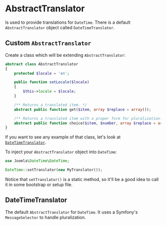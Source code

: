 # AbstractTranslator
Is used to provide translations for `DateTime`. There is a default `AbstractTranslator` object called `DateTimeTranslator`.

## Custom `AbstractTranslator`
Create a class which will be extending `AbstractTranslator`:
```php
abstract class AbstractTranslator
{
	protected $locale = 'en';

	public function setLocale($locale)
	{
		$this->locale = $locale;
	}

	/** Returns a translated item. */
	abstract public function get($item, array $replace = array());

	/** Returns a translated item with a proper form for pluralization. */
	abstract public function choice($item, $number, array $replace = array());
}
```

If you want to see any example of that class, let's look at [`DateTimeTranslator`](../src/Translator/DateTimeTranslator.php).

To inject your `AbstractTranslator` object into `DateTime`:
```php
use Joomla\DateTime\DateTime;

DateTime::setTranslator(new MyTranslator());
```

Notice that `setTranslator()` is a static method, so it'll be a good idea to call it in some bootstrap or setup file.

## DateTimeTranslator
The default `AbstractTranslator` for `DateTime`. It uses a Symfony's `MessageSelector` to handle pluralization.
